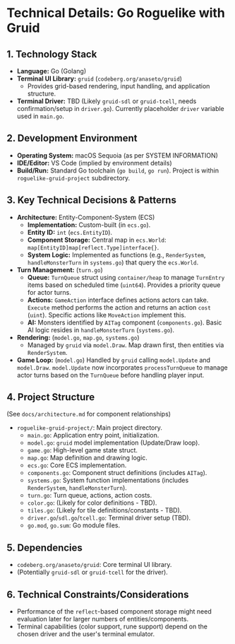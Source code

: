 # Technical Details: Go Roguelike with Gruid

## 1. Technology Stack

- **Language:** Go (Golang)
- **Terminal UI Library:** `gruid` (`codeberg.org/anaseto/gruid`)
  - Provides grid-based rendering, input handling, and application structure.
- **Terminal Driver:** TBD (Likely `gruid-sdl` or `gruid-tcell`, needs confirmation/setup in `driver.go`). Currently placeholder `driver` variable used in `main.go`.

## 2. Development Environment

- **Operating System:** macOS Sequoia (as per SYSTEM INFORMATION)
- **IDE/Editor:** VS Code (implied by environment details)
- **Build/Run:** Standard Go toolchain (`go build`, `go run`). Project is within `roguelike-gruid-project` subdirectory.

## 3. Key Technical Decisions & Patterns

- **Architecture:** Entity-Component-System (ECS)
  - **Implementation:** Custom-built (in `ecs.go`).
  - **Entity ID:** `int` (`ecs.EntityID`).
  - **Component Storage:** Central map in `ecs.World`: `map[EntityID]map[reflect.Type]interface{}`.
  - **System Logic:** Implemented as functions (e.g., `RenderSystem`, `handleMonsterTurn` in `systems.go`) that query the `ecs.World`.
- **Turn Management:** (`turn.go`)
  - **Queue:** `TurnQueue` struct using `container/heap` to manage `TurnEntry` items based on scheduled time (`uint64`). Provides a priority queue for actor turns.
  - **Actions:** `GameAction` interface defines actions actors can take. `Execute` method performs the action and returns an action `cost` (`uint`). Specific actions like `MoveAction` implement this.
  - **AI:** Monsters identified by `AITag` component (`components.go`). Basic AI logic resides in `handleMonsterTurn` (`systems.go`).
- **Rendering:** (`model.go`, `map.go`, `systems.go`)
  - Managed by `gruid` via `model.Draw`. Map drawn first, then entities via `RenderSystem`.
- **Game Loop:** (`model.go`) Handled by `gruid` calling `model.Update` and `model.Draw`. `model.Update` now incorporates `processTurnQueue` to manage actor turns based on the `TurnQueue` before handling player input.

## 4. Project Structure

(See `docs/architecture.md` for component relationships)

- `roguelike-gruid-project/`: Main project directory.
  - `main.go`: Application entry point, initialization.
  - `model.go`: `gruid` model implementation (Update/Draw loop).
  - `game.go`: High-level game state struct.
  - `map.go`: Map definition and drawing logic.
  - `ecs.go`: Core ECS implementation.
  - `components.go`: Component struct definitions (includes `AITag`).
  - `systems.go`: System function implementations (includes `RenderSystem`, `handleMonsterTurn`).
  - `turn.go`: Turn queue, actions, action costs.
  - `color.go`: (Likely for color definitions - TBD).
  - `tiles.go`: (Likely for tile definitions/constants - TBD).
  - `driver.go`/`sdl.go`/`tcell.go`: Terminal driver setup (TBD).
  - `go.mod`, `go.sum`: Go module files.

## 5. Dependencies

- `codeberg.org/anaseto/gruid`: Core terminal UI library.
- (Potentially `gruid-sdl` or `gruid-tcell` for the driver).

## 6. Technical Constraints/Considerations

- Performance of the `reflect`-based component storage might need evaluation later for larger numbers of entities/components.
- Terminal capabilities (color support, rune support) depend on the chosen driver and the user's terminal emulator.

